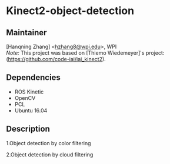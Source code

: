 # Kinect2-object-detection   
## Maintainer
[Hanqning Zhang] <<hzhang8@wpi.edu>>, WPI   
*Note:* This project was based on [Thiemo Wiedemeyer]'s project:(https://github.com/code-iai/iai_kinect2).
## Dependencies

- ROS Kinetic
- OpenCV
- PCL
- Ubuntu 16.04

## Description   
1.Object detection by color filtering  

2.Object detection by cloud filtering
